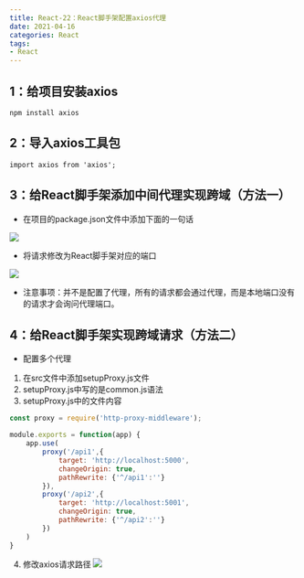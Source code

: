 ```yaml
---
title: React-22：React脚手架配置axios代理
date: 2021-04-16
categories: React
tags: 
- React
---
```

## 1：给项目安装axios
```
npm install axios
```
## 2：导入axios工具包
```
import axios from 'axios';
```
## 3：给React脚手架添加中间代理实现跨域（方法一）
* 在项目的package.json文件中添加下面的一句话

![](https://img-blog.csdnimg.cn/img_convert/87d564072fba939285871702f26e9329.png)

* 将请求修改为React脚手架对应的端口

![](https://img-blog.csdnimg.cn/img_convert/9d076dc9838d439cd31060ee2fbf3ac2.png)

* 注意事项：并不是配置了代理，所有的请求都会通过代理，而是本地端口没有的请求才会询问代理端口。

## 4：给React脚手架实现跨域请求（方法二）
* 配置多个代理
1. 在src文件中添加setupProxy.js文件
2. setupProxy.js中写的是common.js语法
3. setupProxy.js中的文件内容

```js
const proxy = require('http-proxy-middleware');

module.exports = function(app) {
    app.use(
        proxy('/api1',{
            target: 'http://localhost:5000',
            changeOrigin: true,
            pathRewrite: {'^/api1':''}
        }),
        proxy('/api2',{
            target: 'http://localhost:5001',
            changeOrigin: true,
            pathRewrite: {'^/api2':''}
        })
    )
}
```

4. 修改axios请求路径
![](https://img-blog.csdnimg.cn/img_convert/8d52c6ef82f13c6508663282bf1d64ce.png)